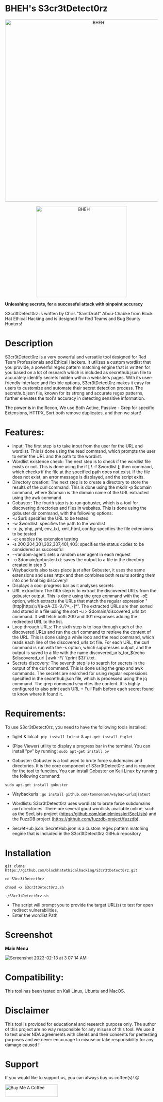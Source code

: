 # BHEH's S3cr3tDetect0rz

<p align="center">
<a href="https://www.blackhatethicalhacking.com"><img src="https://pbs.twimg.com/profile_banners/770898848197795840/1650879597/1500x500" width="600px" alt="BHEH"></a>
</p>
<p align="center">
<a href="https://www.blackhatethicalhacking.com"><img src="https://www.blackhatethicalhacking.com/wp-content/uploads/2022/06/BHEH_logo.png" width="300px" alt="BHEH"></a>
</p>

<p align="center">

**Unleashing secrets, for a successful attack with pinpoint accuracy**

S3cr3tDetect0rz is written by Chris "SaintDruG" Abou-Chabke from Black Hat Ethical Hacking and is designed for Red Teams and Bug Bounty Hunters!
</p>

# Description

S3cr3tDetect0rz is a very powerful and versatile tool designed for Red Team Professionals and Ethical Hackers. It utilizes a custom wordlist that you provide, a powerful regex pattern matching engine that is written for you based on a lot of research which is included as secrethub.json file to accurately identify secrets hidden within a website's pages. With its user-friendly interface and flexible options, S3cr3tDetect0rz makes it easy for users to customize and automate their secret detection process. The secrethub.json file, known for its strong and accurate regex patterns, further elevates the tool's accuracy in detecting sensitive information.

The power is in the Recon, We use Both Active, Passive - Grep for specific Extensions, HTTPX, Sort both remove duplicates, and then we start!


# Features:

- Input: The first step is to take input from the user for the URL and wordlist. This is done using the read command, which prompts the user to enter the URL and the path to the wordlist.
- Wordlist existence check: The next step is to check if the wordlist file exists or not. This is done using the if [ ! -f $wordlist ]; then command, which checks if the file at the specified path does not exist. If the file does not exist, an error message is displayed, and the script exits.
- Directory creation: The next step is to create a directory to store the results of the curl command. This is done using the mkdir -p $domain command, where $domain is the domain name of the URL extracted using the awk command.
- Gobuster: The fourth step is to run gobuster, which is a tool for discovering directories and files in websites. This is done using the gobuster dir command, with the following options:
- -u $url: specifies the URL to be tested
- -w $wordlist: specifies the path to the wordlist
- -x .js,.php,.yml,.env,.txt,.xml,.html,.config: specifies the file extensions to be tested
- -e: enables the extension testing
- -s 200,204,301,302,307,401,403: specifies the status codes to be considered as successful
- --random-agent: sets a random user agent in each request
- -o $domain/gobuster.txt: saves the output to a file in the directory created in step 3
- Waybackurls also takes place just after Gobuster, it uses the same extensions and uses httpx and then combines both results sorting them into one final big discovery!
- Displays a cool progress bar as it analyses secrets
- URL extraction: The fifth step is to extract the discovered URLs from the gobuster output. This is done using the grep command with the -oE option, which extracts the URLs that match the regular expression "(http|https)://[a-zA-Z0-9./?=_-]*". The extracted URLs are then sorted and stored in a file using the sort -u > $domain/discovered_urls.txt command. It will fetch both 200 and 301 responses adding the redirected URL to the list.
- Loop through URLs: The sixth step is to loop through each of the discovered URLs and run the curl command to retrieve the content of the URL. This is done using a while loop and the read command, which reads each line of the discovered_urls.txt file. For each URL, the curl command is run with the -s option, which suppresses output, and the output is saved to a file with the name discovered_urls_for_$(echo $discovered_url | awk -F/ '{print $3}').txt.
- Secrets discovery: The seventh step is to search for secrets in the output of the curl command. This is done using the grep and awk commands. The secrets are searched for using regular expressions specified in the secrethub.json file, which is processed using the jq command. The grep command searches the content. It is highly configured to also print each URL + Full Path before each secret found to know where it found it.

# Requirements:

To use S3cr3tDetect0rz, you need to have the following tools installed:

- figlet & lolcat: `pip install lolcat` & `apt-get install figlet`

- (Pipe Viewer) utility to display a progress bar in the terminal. You can install "pv" by running: `sudo apt-get install pv`

- Gobuster: Gobuster is a tool used to brute force subdomains and directories. It is the core component of S3cr3tDetect0rz and is required for the tool to function.
You can install Gobuster on Kali Linux by running the following command:

`sudo apt-get install gobuster`

- Waybackurls : `go install github.com/tomnomnom/waybackurls@latest`

- Wordlists: S3cr3tDetect0rz uses wordlists to brute force subdomains and directories. There are several good wordlists available online, such as the SecLists project (https://github.com/danielmiessler/SecLists) and the FuzzDB project (https://github.com/fuzzdb-project/fuzzdb).

- SecretHub.json: SecretHub.json is a custom regex pattern matching engine that is included in the S3cr3tDetect0rz GitHub repository

# Installation

`git clone https://github.com/blackhatethicalhacking/S3cr3tDetect0rz.git`

`cd S3cr3tDetect0rz`

`chmod +x S3cr3tDetect0rz.sh`

`./S3cr3tDetect0rz.sh`

- The script will prompt you to provide the target URL(s) to test for open redirect vulnerabilities.
- Enter the wordlist Path

# Screenshot

**Main Menu**

![Screenshot 2023-02-13 at 3 07 14 AM](https://user-images.githubusercontent.com/13942386/218349267-9b85f492-78a8-451b-a34a-81ecbfa0d2d7.png)

# Compatibility: 

This tool has been tested on Kali Linux, Ubuntu and MacOS.

# Disclaimer

This tool is provided for educational and research purpose only. The author of this project are no way responsible for any misuse of this tool. 
We use it to test under NDA agreements with clients and their consents for pentesting purposes and we never encourage to misuse or take responsibility for any damage caused !

# Support

If you would like to support us, you can always buy us coffee(s)! :blush:

<a href="https://www.buymeacoffee.com/bheh" target="_blank"><img src="https://cdn.buymeacoffee.com/buttons/default-orange.png" alt="Buy Me A Coffee" height="41" width="174"></a>

